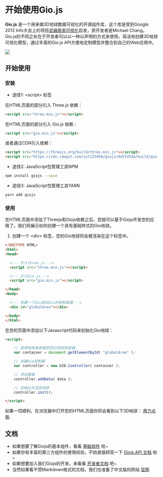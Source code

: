 # 开始使用Gio.js

**Gio.js** 是一个用来做3D地球数据可视化的开源组件库，这个库是受到Google 2012 Info大会上的项目[武器贩卖可视化](http://armsglobe.chromeexperiments.com/)启发，原开发者是Michael Chang。Gio.js的不同之处在于开发者可以以一种以声明的方式来使用，简洁地创建3D地球可视化模型，通过丰富的Gio.js API方便地定制模型并整合到自己的Web应用中。

<!-- [START screenshot] -->
<p>
  <a href="https://github.com/syt123450/Gio.js/blob/master/assets/readme/Gio.png"><img src="https://github.com/syt123450/Gio.js/blob/master/assets/readme/Gio.png"/></a>
</p>
<!-- [END screenshot] -->

<!-- [START getstarted] -->
## 开始使用

### 安装

- 途径1: \<script\> 标签

在HTML页面的部分引入 Three.js 依赖：
```html
<script src="three.min.js"></script>
```
在HTML页面的部分引入 Gio.js 依赖：
```html
<script src="gio.min.js"></script>
```
或者通过CDN引入依赖：
```html
<script src="https://threejs.org/build/three.min.js"></script>
<script src="https://cdn.rawgit.com/syt123450/giojs/de5fd34a/build/gio.min.js"></script>
```

- 途径2: JavaScript包管理工具NPM
```bash
npm install giojs --save
```

- 途径3: JavaScript包管理工具YARN
```bash
yarn add giojs
```
### 使用

在HTML页面中添加了Threejs和Giojs依赖之后，您就可以基于Giojs开发您的应用了。我们将展示如何创建一个具有基础样式的Gio地球。

1. 创建一个 \<div\> 标签，您的Gio地球将会被渲染在这个标签中。

```html
<!DOCTYPE HTML>
<html>
<head>

  <!-- 引入three.js -->
  <script src="three.min.js"></script>

  <!-- 引入Gio.js -->
  <script src="gio.min.js"></script>

</head>
<body>

  <!-- 创建一个div座位Gio的绘制容器 -->
  <div id="globalArea"></div>

</body>
</html>

```
在您的页面中添加以下Javascript代码来初始化Gio地球：

```html
<script>

    // 获得用来来承载您的IO地球的容器
    var container = document.getElementById( "globalArea" );

    // 创建Gio控制器
    var controller = new GIO.Controller( container );

    // 添加数据
    controller.addData( data );

    // 初始化并渲染地球
    controller.init();

</script>
```
如果一切顺利，在浏览器中打开您的HTML页面你将会看到以下3D地球： [用力点我](http://giojs.org/examples/00_hello_world(simplest).html).

<!-- [END getstarted] -->

<!-- [START documentation] -->

## 文档

- 如果想要了解Giojs的基本组件，看看 [基础组件](https://github.com/syt123450/giojs/blob/master/docs/zh/Basic_Elements_zh.md) 哈~
- 如果你有丰富的第三方组件的使用经验，不妨直接研究一下 [Giojs API 文档](https://github.com/syt123450/giojs/blob/master/docs/zh/APIs_zh.md) 啦~
- 如果想要加入我们Giojs的开发，来看看 [开发者文档](https://github.com/syt123450/giojs/blob/master/docs/zh/Developer_Guide_zh.md) 吧~
- 当然如果看不惯Markdown格式的文档，我们也准备了中文版的网站 [官网](http://giojs.org/index_zh.html)
<!-- [END documentation] -->


[screenshot-url]: http://via.placeholder.com/400x300